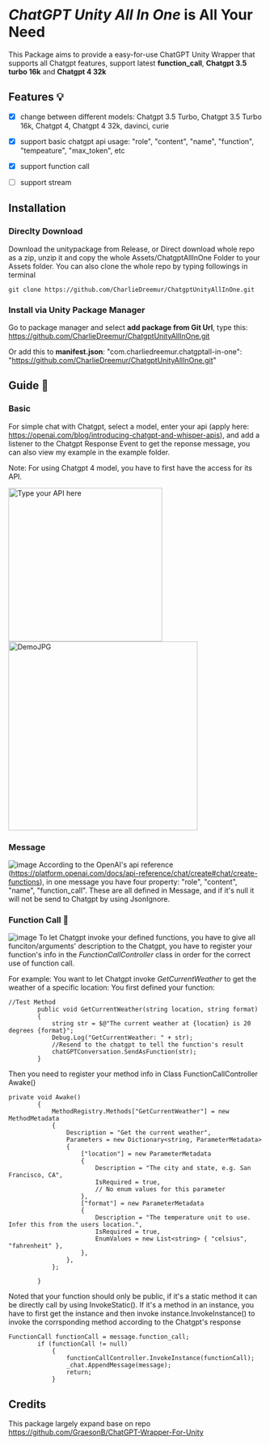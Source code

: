 # *ChatGPT Unity All In One* is All Your Need
This Package aims to provide a easy-for-use ChatGPT Unity Wrapper that supports all Chatgpt features, support latest **function_call**, **Chatgpt 3.5 turbo 16k** and  **Chatgpt 4 32k**
## Features 💡
- [x] change between different models: Chatgpt 3.5 Turbo, Chatgpt 3.5 Turbo 16k, Chatgpt 4, Chatgpt 4 32k, davinci, curie
- [x] support basic chatgpt api usage: "role", "content", "name", "function", "tempeature", "max_token", etc
- [x] support function call
- [ ] support stream 


## Installation
### Direclty Download 
Download the unitypackage from Release, or
Direct download whole repo as a zip, unzip it and copy the whole Assets/ChatgptAllInOne Folder to your Assets folder.
You can also clone the whole repo by typing followings in terminal
```
git clone https://github.com/CharlieDreemur/ChatgptUnityAllInOne.git
```
### Install via Unity Package Manager
Go to package manager and select **add package from Git Url**, type this: https://github.com/CharlieDreemur/ChatgptUnityAllInOne.git

Or add this to **manifest.json**: "com.charliedreemur.chatgptall-in-one": "https://github.com/CharlieDreemur/ChatgptUnityAllInOne.git"


## Guide 📖
### Basic
For simple chat with Chatgpt, select a model, enter your api (apply here: https://openai.com/blog/introducing-chatgpt-and-whisper-apis), and add a listener to the Chatgpt Response Event to get the reponse message, you can also view my example in the example folder.

Note: For using Chatgpt 4 model, you have to first have the access for its API.

<img width="304" alt="Type your API here" src="https://github.com/CharlieDreemur/ChatgptUnityAllInOne/assets/91376582/7a5eac34-f747-4521-a4ac-3591c52f2c4c">

<img width="374" alt="DemoJPG" src="https://github.com/CharlieDreemur/ChatgptUnityAllInOne/assets/91376582/a8e3f77c-9487-4559-85ac-9bfbaf6b7e4d">

### Message
![image](https://github.com/CharlieDreemur/ChatgptUnityAllInOne/assets/91376582/64d3adec-44c2-4c52-97ba-808e5658c8fd)
According to the OpenAI's api reference (https://platform.openai.com/docs/api-reference/chat/create#chat/create-functions), in one message you have four property: "role", "content", "name", "function_call".
These are all defined in Message, and if it's null it will not be send to Chatgpt by using JsonIgnore.

### Function Call 🤗
![image](https://github.com/CharlieDreemur/ChatgptUnityAllInOne/assets/91376582/a74a9a85-ce02-4691-9826-e6e9fa265816)
To let Chatgpt invoke your defined functions, you have to give all funciton/arguments' description to the Chatgpt, you have to register your function's info in the *FunctionCallController* class in order for the correct use of function call.

For example:
You want to let Chatgpt invoke *GetCurrentWeather* to get the weather of a specific location:
You first defined your function:
```
//Test Method
        public void GetCurrentWeather(string location, string format)
        {
            string str = $@"The current weather at {location} is 20 degrees {format}";
            Debug.Log("GetCurrentWeather: " + str);
            //Resend to the chatgpt to tell the function's result
            chatGPTConversation.SendAsFunction(str);
        }
```
Then you need to register your method info in Class FunctionCallController Awake()
```
private void Awake()
        {
            MethodRegistry.Methods["GetCurrentWeather"] = new MethodMetadata
            {
                Description = "Get the current weather",
                Parameters = new Dictionary<string, ParameterMetadata>
                {
                    ["location"] = new ParameterMetadata
                    {
                        Description = "The city and state, e.g. San Francisco, CA",
                        IsRequired = true,
                        // No enum values for this parameter
                    },
                    ["format"] = new ParameterMetadata
                    {
                        Description = "The temperature unit to use. Infer this from the users location.",
                        IsRequired = true,
                        EnumValues = new List<string> { "celsius", "fahrenheit" },
                    },
                },
            };
            
        }
```
Noted that your function should only be public, if it's a static method it can be directly call by using InvokeStatic(). If it's a method in an instance, you have to first get the instance and then invoke instance.InvokeInstance() to invoke the corrsponding method according to the Chatgpt's response
```
FunctionCall functionCall = message.function_call;
        if (functionCall != null)
            {
                functionCallController.InvokeInstance(functionCall);
                _chat.AppendMessage(message);
                return;
            }
```
## Credits
This package largely expand base on repo https://github.com/GraesonB/ChatGPT-Wrapper-For-Unity



